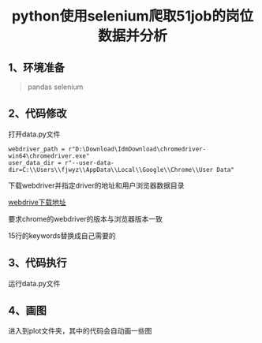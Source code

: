 <h1 align='center'>python使用selenium爬取51job的岗位数据并分析</h1>

## 1、环境准备

> pandas
> selenium
> 
## 2、代码修改
打开data.py文件
```
webdriver_path = r"D:\Download\IdmDownload\chromedriver-win64\chromedriver.exe"
user_data_dir = r"--user-data-dir=C:\\Users\\fjwyz\\AppData\\Local\\Google\\Chrome\\User Data"
```
下载webdriver并指定driver的地址和用户浏览器数据目录

[webdrive下载地址](https://googlechromelabs.github.io/chrome-for-testing/)

要求chrome的webdriver的版本与浏览器版本一致

15行的keywords替换成自己需要的
## 3、代码执行
运行data.py文件

## 4、画图
进入到plot文件夹，其中的代码会自动画一些图

